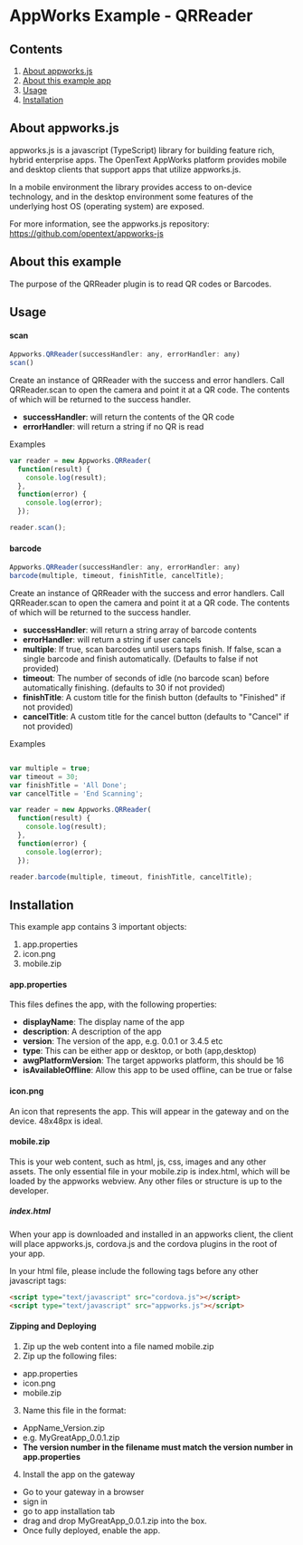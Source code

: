 # AppWorks Example - QRReader

## Contents
1. [About appworks.js](#about-appworksjs)
2. [About this example app](#about-this-example)
3. [Usage](#usage)
4. [Installation](#installation)

## About appworks.js

appworks.js is a javascript (TypeScript) library for building feature rich, hybrid enterprise apps. The OpenText AppWorks platform provides mobile and desktop clients that support apps that utilize appworks.js.

In a mobile environment the library provides access to on-device technology, and in the desktop environment some features of the underlying host OS (operating system) are exposed.

For more information, see the appworks.js repository: https://github.com/opentext/appworks-js

## About this example

The purpose of the QRReader plugin is to read QR codes or Barcodes.

## Usage

#### scan

```javascript
Appworks.QRReader(successHandler: any, errorHandler: any)
scan()
```

Create an instance of QRReader with the success and error handlers.
Call QRReader.scan to open the camera and point it at a QR code. The contents of which will be returned to the success handler.

+ __successHandler__: will return the contents of the QR code
+ __errorHandler__: will return a string if no QR is read

Examples
```javascript
var reader = new Appworks.QRReader(
  function(result) {
    console.log(result);
  },
  function(error) {
    console.log(error);
  });

reader.scan();
```

#### barcode

```javascript
Appworks.QRReader(successHandler: any, errorHandler: any)
barcode(multiple, timeout, finishTitle, cancelTitle);
```

Create an instance of QRReader with the success and error handlers.
Call QRReader.scan to open the camera and point it at a QR code. The contents of which will be returned to the success handler.

+ __successHandler__: will return a string array of barcode contents
+ __errorHandler__: will return a string if user cancels
+ __multiple__: If true, scan barcodes until users taps finish. If false, scan a single barcode and finish automatically. (Defaults to false if not provided)
+ __timeout__: The number of seconds of idle (no barcode scan) before automatically finishing. (defaults to 30 if not provided)
+ __finishTitle__: A custom title for the finish button (defaults to "Finished" if not provided)
+ __cancelTitle__: A custom title for the cancel button (defaults to "Cancel" if not provided)

Examples
```javascript

var multiple = true;
var timeout = 30;
var finishTitle = 'All Done';
var cancelTitle = 'End Scanning';

var reader = new Appworks.QRReader(
  function(result) {
    console.log(result);
  },
  function(error) {
    console.log(error);
  });

reader.barcode(multiple, timeout, finishTitle, cancelTitle);
```

## Installation

This example app contains 3 important objects:
1. app.properties
2. icon.png
3. mobile.zip

#### app.properties
This files defines the app, with the following properties:
+ __displayName__: The display name of the app
+ __description__: A description of the app
+ __version__: The version of the app, e.g. 0.0.1 or 3.4.5 etc
+ __type__: This can be either app or desktop, or both (app,desktop)
+ __awgPlatformVersion__: The target appworks platform, this should be 16
+ __isAvailableOffline__: Allow this app to be used offline, can be true or false

#### icon.png
An icon that represents the app. This will appear in the gateway and on the device. 48x48px is ideal.

#### mobile.zip

This is your web content, such as html, js, css, images and any other assets.
The only essential file in your mobile.zip is index.html, which will be loaded by the appworks webview. Any other files or structure is up to the developer.

##### index.html

When your app is downloaded and installed in an appworks client, the client will place appworks.js, cordova.js and the cordova plugins in the root of your app.

In your html file, please include the following tags before any other javascript tags:

```html
<script type="text/javascript" src="cordova.js"></script>
<script type="text/javascript" src="appworks.js"></script>
```

#### Zipping and Deploying
1. Zip up the web content into a file named mobile.zip
2. Zip up the following files:
  + app.properties
  + icon.png
  + mobile.zip
3. Name this file in the format:
  + AppName_Version.zip
  + e.g. MyGreatApp_0.0.1.zip
  + __The version number in the filename must match the version number in app.properties__
4. Install the app on the gateway
  + Go to your gateway in a browser
  + sign in
  + go to app installation tab
  + drag and drop MyGreatApp_0.0.1.zip into the box.
  + Once fully deployed, enable the app.
